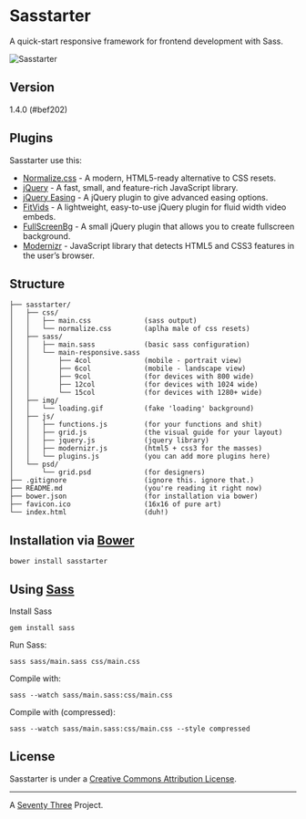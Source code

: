 Sasstarter
==========

A quick-start responsive framework for frontend development with Sass.

![Sasstarter](http://file.setetres.st/img/starter-header.gif?v=1.4&raw=true)

Version
-------

1.4.0 (#bef202)

Plugins
-------

Sasstarter use this:

* [Normalize.css] - A modern, HTML5-ready alternative to CSS resets.
* [jQuery] - A fast, small, and feature-rich JavaScript library.
* [jQuery Easing] - A jQuery plugin to give advanced easing options.
* [FitVids] - A lightweight, easy-to-use jQuery plugin for fluid width video embeds.
* [FullScreenBg] - A small jQuery plugin that allows you to create fullscreen background.
* [Modernizr] - JavaScript library that detects HTML5 and CSS3 features in the user’s browser.

Structure
---------

```
├── sasstarter/
│   ├── css/
│   │   ├── main.css             (sass output)
│   │   └── normalize.css        (aplha male of css resets)
│   ├── sass/
│   │   ├── main.sass            (basic sass configuration)
│   │   └── main-responsive.sass
│   │       ├── 4col             (mobile - portrait view)
│   │       ├── 6col             (mobile - landscape view)
│   │       ├── 9col             (for devices with 800 wide)
│   │       ├── 12col            (for devices with 1024 wide)
│   │       └── 15col            (for devices with 1280+ wide)
│   ├── img/
│   │   └── loading.gif          (fake 'loading' background)
│   ├── js/
│   │   ├── functions.js         (for your functions and shit)
│   │   ├── grid.js              (the visual guide for your layout)
│   │   ├── jquery.js            (jquery library)
│   │   ├── modernizr.js         (html5 + css3 for the masses)
│   │   └── plugins.js           (you can add more plugins here)
│   └── psd/
│       └── grid.psd             (for designers)
├── .gitignore                   (ignore this. ignore that.)
├── README.md                    (you're reading it right now)
├── bower.json                   (for installation via bower)
├── favicon.ico                  (16x16 of pure art)
└── index.html                   (duh!)
```

Installation via [Bower]
------------------------

```
bower install sasstarter
```

Using [Sass]
----------

Install Sass

```
gem install sass
```

Run Sass:

```
sass sass/main.sass css/main.css
```

Compile with:

```
sass --watch sass/main.sass:css/main.css
```

Compile with (compressed):

```
sass --watch sass/main.sass:css/main.css --style compressed
```

License
-------

Sasstarter is under a [Creative Commons Attribution License].

-------

A [Seventy Three] Project.

[Seventy Three]: http://setetres.st
[Bower]: http://github.com/bower/bower
[Sass]: http://github.com/nex3/sass
[Normalize.css]: http://github.com/necolas/normalize.css
[jQuery]: http://github.com/jquery/jquery
[jQuery Easing]: http://github.com/gdsmith/jquery.easing
[FitVids]: http://github.com/davatron5000/FitVids.js
[FullScreenBg]: http://github.com/Gaya/Fullscreen-Background-jQuery-plugin
[Modernizr]: http://github.com/Modernizr/Modernizr
[Creative Commons Attribution License]: http://creativecommons.org/licenses/by/4.0
